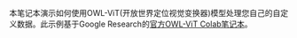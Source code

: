 本笔记本演示如何使用OWL-ViT(开放世界定位视觉变换器)模型处理您自己的自定义数据。此示例基于Google Research的[官方OWL-ViT Colab笔记本](https://colab.research.google.com/github/google-research/scenic/blob/main/scenic/projects/owl_vit/notebooks/OWL_ViT_minimal_example.ipynb)。

